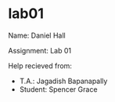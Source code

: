 # lab01
Name:       Daniel Hall

Assignment: Lab 01

Help recieved from:
- T.A.:     Jagadish Bapanapally
- Student:  Spencer Grace
